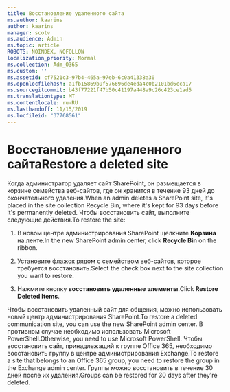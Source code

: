 ```yaml
---
title: Восстановление удаленного сайта
ms.author: kaarins
author: kaarins
manager: scotv
ms.audience: Admin
ms.topic: article
ROBOTS: NOINDEX, NOFOLLOW
localization_priority: Normal
ms.collection: Adm_O365
ms.custom: ''
ms.assetid: cf7521c3-97b4-465a-97eb-6c0a41338a30
ms.openlocfilehash: a1fb15869b9f576696de4eda4c0b2101bd6cca17
ms.sourcegitcommit: b43f77221f47b50c41197a448a9c26c423ce1ad5
ms.translationtype: MT
ms.contentlocale: ru-RU
ms.lasthandoff: 11/15/2019
ms.locfileid: "37768561"
---
```

# <a name="restore-a-deleted-site"></a><span data-ttu-id="e042c-102">Восстановление удаленного сайта</span><span class="sxs-lookup"><span data-stu-id="e042c-102">Restore a deleted site</span></span>

<span data-ttu-id="e042c-103">Когда администратор удаляет сайт SharePoint, он размещается в корзине семейства веб-сайтов, где он хранится в течение 93 дней до окончательного удаления.</span><span class="sxs-lookup"><span data-stu-id="e042c-103">When an admin deletes a SharePoint site, it's placed in the site collection Recycle Bin, where it's kept for 93 days before it's permanently deleted.</span></span> <span data-ttu-id="e042c-104">Чтобы восстановить сайт, выполните следующие действия.</span><span class="sxs-lookup"><span data-stu-id="e042c-104">To restore the site:</span></span>
  
1. <span data-ttu-id="e042c-105">В новом центре администрирования SharePoint щелкните **Корзина** на ленте.</span><span class="sxs-lookup"><span data-stu-id="e042c-105">In the new SharePoint admin center, click **Recycle Bin** on the ribbon.</span></span> 
    
2. <span data-ttu-id="e042c-106">Установите флажок рядом с семейством веб-сайтов, которое требуется восстановить.</span><span class="sxs-lookup"><span data-stu-id="e042c-106">Select the check box next to the site collection you want to restore.</span></span>
    
3. <span data-ttu-id="e042c-107">Нажмите кнопку **восстановить удаленные элементы**.</span><span class="sxs-lookup"><span data-stu-id="e042c-107">Click **Restore Deleted Items**.</span></span>
    
<span data-ttu-id="e042c-108">Чтобы восстановить удаленный сайт для общения, можно использовать новый центр администрирования SharePoint.</span><span class="sxs-lookup"><span data-stu-id="e042c-108">To restore a deleted communication site, you can use the new SharePoint admin center.</span></span> <span data-ttu-id="e042c-109">В противном случае необходимо использовать Microsoft PowerShell.</span><span class="sxs-lookup"><span data-stu-id="e042c-109">Otherwise, you need to use Microsoft PowerShell.</span></span> <span data-ttu-id="e042c-110">Чтобы восстановить сайт, принадлежащий к группе Office 365, необходимо восстановить группу в центре администрирования Exchange.</span><span class="sxs-lookup"><span data-stu-id="e042c-110">To restore a site that belongs to an Office 365 group, you need to restore the group in the Exchange admin center.</span></span> <span data-ttu-id="e042c-111">Группы можно восстановить в течение 30 дней после их удаления.</span><span class="sxs-lookup"><span data-stu-id="e042c-111">Groups can be restored for 30 days after they're deleted.</span></span>
  

